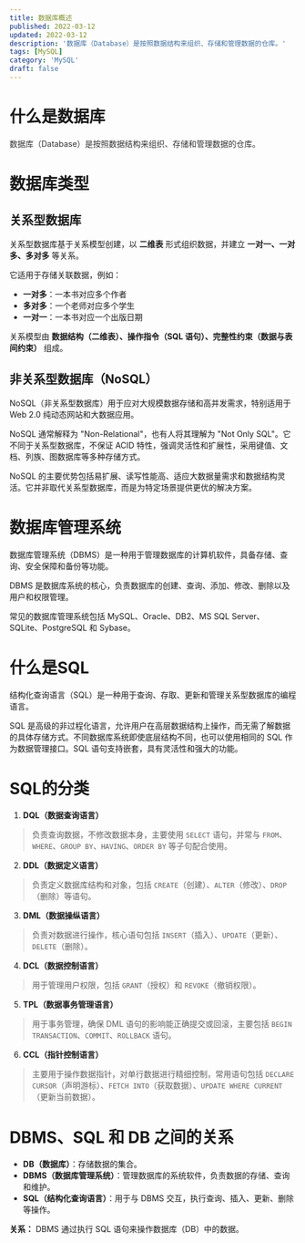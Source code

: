```yaml
---
title: 数据库概述
published: 2022-03-12
updated: 2022-03-12
description: '数据库（Database）是按照数据结构来组织、存储和管理数据的仓库。'
tags: [MySQL]
category: 'MySQL'
draft: false 
---
```



# 什么是数据库
<font style="color:rgb(51, 51, 51);">数据库（Database）是按照数据结构来组织、存储和管理数据的仓库。</font>

# 数据库类型
## **关系型数据库**
关系型数据库基于关系模型创建，以 **二维表** 形式组织数据，并建立 **一对一、一对多、多对多** 等关系。

它适用于存储关联数据，例如：

+ **一对多**：一本书对应多个作者
+ **多对多**：一个老师对应多个学生
+ **一对一**：一本书对应一个出版日期

关系模型由 **数据结构（二维表）、操作指令（SQL 语句）、完整性约束（数据与表间约束）** 组成。

## **非关系型数据库（NoSQL）**
NoSQL（非关系型数据库）用于应对大规模数据存储和高并发需求，特别适用于 Web 2.0 纯动态网站和大数据应用。

NoSQL 通常解释为 "Non-Relational"，也有人将其理解为 "Not Only SQL"。它不同于关系型数据库，不保证 ACID 特性，强调灵活性和扩展性，采用键值、文档、列族、图数据库等多种存储方式。

NoSQL 的主要优势包括易扩展、读写性能高、适应大数据量需求和数据结构灵活。它并非取代关系型数据库，而是为特定场景提供更优的解决方案。

# 数据库管理系统
数据库管理系统（DBMS）是一种用于管理数据库的计算机软件，具备存储、查询、安全保障和备份等功能。

DBMS 是数据库系统的核心，负责数据库的创建、查询、添加、修改、删除以及用户和权限管理。

常见的数据库管理系统包括 MySQL、Oracle、DB2、MS SQL Server、SQLite、PostgreSQL 和 Sybase。

# 什么是SQL
结构化查询语言（SQL）是一种用于查询、存取、更新和管理关系型数据库的编程语言。

SQL 是高级的非过程化语言，允许用户在高层数据结构上操作，而无需了解数据的具体存储方式。不同数据库系统即使底层结构不同，也可以使用相同的 SQL 作为数据管理接口。SQL 语句支持嵌套，具有灵活性和强大的功能。

# SQL的分类
1. **DQL（数据查询语言）**

> 负责查询数据，不修改数据本身，主要使用 `SELECT` 语句，并常与 `FROM`、`WHERE`、`GROUP BY`、`HAVING`、`ORDER BY` 等子句配合使用。
>

2. **DDL（数据定义语言）**

> 负责定义数据库结构和对象，包括 `CREATE`（创建）、`ALTER`（修改）、`DROP`（删除）等语句。
>

3. **DML（数据操纵语言）**

> 负责对数据进行操作，核心语句包括 `INSERT`（插入）、`UPDATE`（更新）、`DELETE`（删除）。
>

4. **DCL（数据控制语言）**

> 用于管理用户权限，包括 `GRANT`（授权）和 `REVOKE`（撤销权限）。
>

5. **TPL（数据事务管理语言）**

> 用于事务管理，确保 DML 语句的影响能正确提交或回滚，主要包括 `BEGIN TRANSACTION`、`COMMIT`、`ROLLBACK` 语句。
>

6. **CCL（指针控制语言）**

> 主要用于操作数据指针，对单行数据进行精细控制，常用语句包括 `DECLARE CURSOR`（声明游标）、`FETCH INTO`（获取数据）、`UPDATE WHERE CURRENT`（更新当前数据）。
>

# **DBMS、SQL 和 DB 之间的关系**
+ **DB（数据库）**：存储数据的集合。
+ **DBMS（数据库管理系统）**：管理数据库的系统软件，负责数据的存储、查询和维护。
+ **SQL（结构化查询语言）**：用于与 DBMS 交互，执行查询、插入、更新、删除等操作。

**关系：** DBMS 通过执行 SQL 语句来操作数据库（DB）中的数据。


